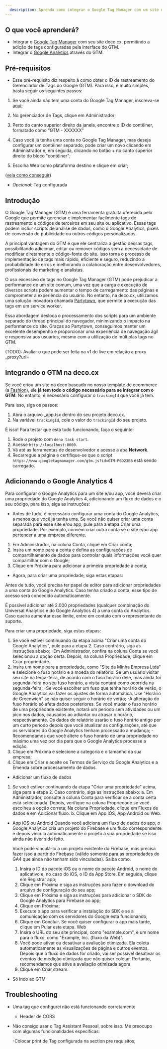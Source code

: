 ```yaml
---
  description: Aprenda como integrar o Google Tag Manager com um site deco.cx
---
```


## O que você aprenderá?

- Integrar o [Google Tag Manager](https://tagmanager.google.com/) com seu site
  deco.cx, permitindo a adição de tags configuradas pela interface do GTM.
- Integrar o [Google Analytics](https://analytics.google.com/) através do GTM.

## Pré-requisitos

- Esse pré-requisito diz respeito à como obter o ID de rastreamento do Gerenciador de Tags do Google (GTM). Para isso, é muito simples, basta seguir os seguintes passos:

1. Se você ainda não tem uma conta do Google Tag Manager, inscreva-se [aqui](https://tagmanager.google.com/?hl=en#/admin/accounts/create);

2. No gerenciador de Tags, clique em Administrador;

3. Perto do canto superior direito da janela, encontre o ID do contêiner, formatado como “GTM - XXXXXX”

4. Caso você já tenha uma conta no Google Tag Manager, mas deseja configurar um contêiner separado, pode criar um novo clicando em Administrador e, em seguida, clicando no botão + no canto superior direito do bloco "contêiner"; 

5. Escolha Web como plataforma destino e clique em criar;

  ([veja como conseguir](https://support.rocketspark.com/hc/en-us/articles/900002470443-How-do-I-get-my-Google-Tag-Manager-Tracking-ID-or-GTM-Number-))
- _Opcional:_ Tag configurada

## Introdução

O Google Tag Manager (GTM) é uma ferramenta gratuita oferecida pelo Google que
permite gerenciar e implementar facilmente tags de rastreamento e códigos de
terceiros em seu site ou aplicativo. Essas tags podem incluir scripts de análise
de dados, como o Google Analytics, pixels de conversão de publicidade ou outros
códigos personalizados.

A principal vantagem do GTM é que ele centraliza a gestão dessas tags,
possibilitando adicionar, editar ou remover códigos sem a necessidade de
modificar diretamente o código-fonte do site. Isso torna o processo de
implementação de tags mais rápido, eficiente e seguro, reduzindo a probabilidade
de erros e melhorando a colaboração entre desenvolvedores, profissionais de
marketing e analistas.

O uso excessivo de tags no Google Tag Manager (GTM) pode prejudicar a
performance de um site comum, uma vez que a carga e execução de diversos scripts
podem aumentar o tempo de carregamento das páginas e comprometer a experiência
do usuário. No entanto, na deco.cx, utilizamos uma solução inovadora chamada
[Partytown](https://partytown.builder.io/), que permite a execução das tags em
um service worker.

Essa abordagem desloca o processamento dos scripts para um ambiente separado do
thread principal do navegador, minimizando o impacto na performance do site.
Graças ao Partytown, conseguimos manter um excelente desempenho e proporcionar
uma experiência de navegação ágil e responsiva aos usuários, mesmo com a
utilização de múltiplas tags no GTM.

(TODO): Avaliar o que pode ser feita na v1 do live em relação a proxy
_proxy?url=

## Integrando o GTM na deco.cx

Se você criou um site na deco baseado no nosso template de ecommerce (a
[Fashion](https://fashion.deco.site/)), ele **já tem todo o código necessário
para se integrar com o GTM**. No entanto, é necessário configurar o `trackingId`
que você já tem.

Para isso, siga os passos:

1. Abra o arquivo _app.tsx dentro do seu projeto deco.cx.
2. Na variável `trackingId`, cole o valor do `trackingId` do seu projeto.

É isso! Para testar que está tudo funcionando, faça o seguinte:

1. Rode o projeto com `deno task start`.
2. Acesse `http://localhost:8000`.
3. Vá até as ferramentas de desenvolvedor e acesse a aba **Network**.
4. Recarregue a página e certifique-se que o script
   `https://www.googletagmanager.com/gtm.js?id=GTM-P6D23BB` está sendo
   carregado.

## Adicionando o Google Analytics 4

Para configurar o Google Analytics para um site e/ou app, você deverá criar uma propriedade do Google Analytics 4, adicionando um fluxo de dados e o seu código, para isso, siga as instruções:

- Antes de tudo, é necessário configurar uma conta do Google Analytics, a menos que você já tenha uma. Se você não quiser criar uma conta separada para esse site e/ou app, pule para a etapa Criar uma propriedade. Por exemplo, convém criar outra conta se o site e/ou app pertencer a uma empresa diferente.

1. Em Administrador, na coluna Conta, clique em Criar conta;
2. Insira um nome para a conta e defina as configurações de compartilhamento de dados para controlar quais informações você quer compartilhar com o Google;
3. Clique em Próxima para adicionar a primeira propriedade à conta;

- Agora, para criar uma propriedade, siga estas etapas: 

Antes de tudo, você precisa ter papel de editor para adicionar propriedades a uma conta do Google Analytics. Caso tenha criado a conta, esse tipo de acesso será concedido automaticamente.

É possível adicionar até 2.000 propriedades (qualquer combinação do Universal Analytics e do Google Analytics 4) a uma conta do Analytics. Caso queira aumentar esse limite, entre em contato com o representante do suporte.

Para criar uma propriedade, siga estas etapas:

1. Se você estiver continuando da etapa acima "Criar uma conta do Google Analytics", pule para a etapa 2. Caso contrário, siga as instruções abaixo;
   -Em Administrador, confira na coluna Conta se você selecionou a opção certa. Depois, na coluna Propriedade, clique em Criar propriedade.
2. Insira um nome para a propriedade, como "Site da Minha Empresa Ltda" e selecione o fuso horário e a moeda do relatório. Se um usuário visitar seu site na terça-feira, de acordo com o fuso horário dele, mas ainda for segunda-feira no seu fuso horário, a visita contará como ocorrida na segunda-feira;
   -Se você escolher um fuso que tenha horário de verão, o Google Analytics vai fazer os ajustes de forma automática. Use "Horário de Greenwich" se não quiser seguir o horário de verão;
   -A alteração do fuso horário só afeta dados posteriores. Se você mudar o fuso horário de uma propriedade existente, notará um período sem atividades ou um pico nos dados, causados ao adiantar ou atrasar o horário, respectivamente. Os dados do relatório usarão o fuso horário antigo por um curto período depois que você atualizar as configurações, até que os servidores do Google Analytics tenham processado a mudança;
   -Recomendamos que você altere o fuso horário de uma propriedade no máximo uma vez por dia para que o Google Analytics processe a edição.
3. Clique em Próxima e selecione a categoria e o tamanho da sua empresa;
4. Clique em Criar e aceite os Termos de Serviço do Google Analytics e a Emenda sobre processamento de dados.

- Adicionar um fluxo de dados
1. Se você estiver continuando da etapa "Criar uma propriedade" acima, siga para a etapa 2.    Caso contrário, siga as instruções abaixo:
 a. Em Administrador, consulte a coluna Conta para verificar se a conta certa está selecionada. Depois, verifique na coluna Propriedade se você escolheu a opção correta;
Na coluna Propriedade, clique em Fluxos de dados e em Adicionar fluxo.
 b. Clique em App iOS, App Android ou Web. 

- App iOS ou Android
  Quando você adiciona um fluxo de dados do app, o Google Analytics cria um projeto do Firebase e um fluxo correspondente e depois vincula automaticamente o projeto à sua propriedade se isso ainda não tiver sido feito.

  Você pode vinculá-lo a um projeto existente do Firebase, mas precisa fazer isso a partir do Firebase (válido somente para as propriedades do GA4 que ainda não tenham sido vinculadas). Saiba como.
  1. Insira o ID do pacote iOS ou o nome do pacote Android, o nome do aplicativo e, no caso do iOS, o ID da App Store. Em seguida, clique em Registrar app;
  2. Clique em Próxima e siga as instruções para fazer o download do arquivo de configuração do seu app;
  3. Clique em Próxima e siga as instruções para adicionar o SDK do Google Analytics para Firebase ao app;
  4. Clique em Próxima;
  5. Execute o app para verificar a instalação do SDK e se a comunicação com os servidores do Google está funcionando;
  6. Clique em Concluir. Se você quiser configurar o app mais tarde, clique em Pular esta etapa.
Web
  1. Insira o URL do seu site principal, como "example.com", e um nome para o fluxo, como "Example, Inc. (fluxo da Web)".
  2. Você pode ativar ou desativar a avaliação otimizada. Ela coleta automaticamente as visualizações de página e outros eventos. Depois que o fluxo de dados for criado, vai ser possível desativar os eventos de medição otimizada que não quiser coletar. Portanto, recomendamos que ative a avaliação otimizada agora.
  3. Clique em Criar stream.

- Só indo ao GTM

## Troubleshooting

- Uma tag que configurei não está funcionando corretamente
  - Header de CORS
- Não consigo usar o Tag Assistant Pessoal, sobre isso. Me preocupo com algumas
  funcionalidades específicas:

  -Colocar print de Tag configurada na section pre requisitos;
